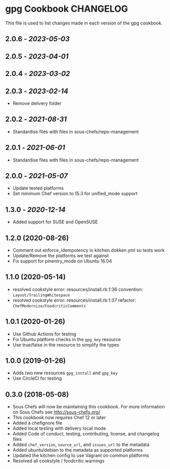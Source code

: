 # gpg Cookbook CHANGELOG

This file is used to list changes made in each version of the gpg cookbook.

## 2.0.6 - *2023-05-03*

## 2.0.5 - *2023-04-01*

## 2.0.4 - *2023-03-02*

## 2.0.3 - *2023-02-14*

- Remove delivery folder 

## 2.0.2 - *2021-08-31*

- Standardise files with files in sous-chefs/repo-management

## 2.0.1 - *2021-06-01*

- Standardise files with files in sous-chefs/repo-management

## 2.0.0 - *2021-05-07*

- Update tested platforms
- Set minimum Chef version to 15.3 for unified_mode support

## 1.3.0 - *2020-12-14*

- Added support for SUSE and OpenSUSE

## 1.2.0 (2020-08-26)

- Comment out enforce_idempotency in kitchen.dokken.yml so tests work
- Update/Remove the platforms we test against
- Fix support for pinentry_mode on Ubuntu 16.04

## 1.1.0 (2020-05-14)

- resolved cookstyle error: resources/install.rb:1:36 convention: `Layout/TrailingWhitespace`
- resolved cookstyle error: resources/install.rb:1:37 refactor: `ChefModernize/FoodcriticComments`

## 1.0.1 (2020-01-26)

- Use Github Actions for testing
- Fix Ubuntu platform checks in the `gpg_key` resource
- Use true/false in the resource to simplify the types

## 1.0.0 (2019-01-26)

- Adds two new resources `gpg_install` and `gpg_key`
- Use CircleCI for testing

## 0.3.0 (2018-05-08)

- Sous Chefs will now be maintaining this cookbook. For more information on Sous Chefs see <http://sous-chefs.org/>
- This cookbook now requires Chef 12 or later
- Added a chefignore file
- Added local testing with delivery local mode
- Added Code of conduct, testing, contributing, license, and changelog files
- Added `chef_version`, `source_url`, and `issues_url` to the metadata
- Added ubuntu/debian to the metadata as supported platforms
- Updated the kitchen config to use Vagrant on common platforms
- Resolved all cookstyle / foodcritic warnings
